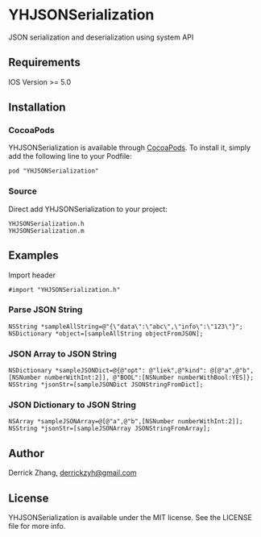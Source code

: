 YHJSONSerialization
===================

JSON serialization and deserialization using system API


Requirements
-----------------------------------

IOS Version >= 5.0

Installation
-----------------------------------
### CocoaPods

YHJSONSerialization is available through [CocoaPods](http://cocoapods.org). To install
it, simply add the following line to your Podfile:

    pod "YHJSONSerialization"
    
### Source

Direct add YHJSONSerialization to your project:

    YHJSONSerialization.h
    YHJSONSerialization.m

    
Examples
-----------------------------------

Import header

	#import "YHJSONSerialization.h"

### Parse JSON String

	NSString *sampleAllString=@"{\"data\":\"abc\",\"info\":\"123\"}";
    NSDictionary *object=[sampleAllString objectFromJSON];
    
### JSON Array to JSON String
	
	NSDictionary *sampleJSONDict=@{@"opt": @"liek",@"kind": @[@"a",@"b",[NSNumber numberWithInt:2]], @"BOOL":[NSNumber numberWithBool:YES]};
    NSString *jsonStr=[sampleJSONDict JSONStringFromDict];
    
### JSON Dictionary to JSON String
	
	NSArray *sampleJSONArray=@[@"a",@"b",[NSNumber numberWithInt:2]];
    NSString *jsonStr=[sampleJSONArray JSONStringFromArray];
	

Author
-----------------------------------

Derrick Zhang, derrickzyh@gmail.com

License
-----------------------------------

YHJSONSerialization is available under the MIT license. See the LICENSE file for more info.

